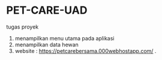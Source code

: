 # PET-CARE-UAD
tugas proyek

1. menampilkan menu utama pada aplikasi 
2. menampilkan data hewan 
3. website : https://petcarebersama.000webhostapp.com/
.
